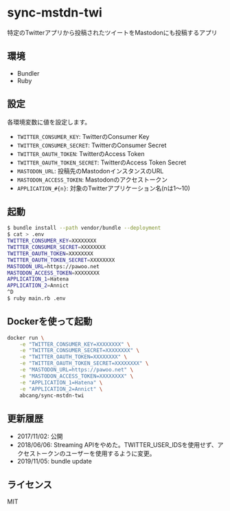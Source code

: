 sync-mstdn-twi
===

特定のTwitterアプリから投稿されたツイートをMastodonにも投稿するアプリ

## 環境
* Bundler
* Ruby

## 設定
各環境変数に値を設定します。

* `TWITTER_CONSUMER_KEY`: TwitterのConsumer Key
* `TWITTER_CONSUMER_SECRET`: TwitterのConsumer Secret
* `TWITTER_OAUTH_TOKEN`: TwitterのAccess Token
* `TWITTER_OAUTH_TOKEN_SECRET`: TwitterのAccess Token Secret
* `MASTODON_URL`: 投稿先のMastodonインスタンスのURL
* `MASTODON_ACCESS_TOKEN`: Mastodonのアクセストークン
* `APPLICATION_#{n}`: 対象のTwitterアプリケーション名(nは1〜10)

## 起動

```bash
$ bundle install --path vendor/bundle --deployment
$ cat > .env
TWITTER_CONSUMER_KEY=XXXXXXXX
TWITTER_CONSUMER_SECRET=XXXXXXXX
TWITTER_OAUTH_TOKEN=XXXXXXXX
TWITTER_OAUTH_TOKEN_SECRET=XXXXXXXX
MASTODON_URL=https://pawoo.net
MASTODON_ACCESS_TOKEN=XXXXXXXX
APPLICATION_1=Hatena
APPLICATION_2=Annict
^D
$ ruby main.rb .env
```

## Dockerを使って起動

```bash
docker run \
    -e "TWITTER_CONSUMER_KEY=XXXXXXXX" \
    -e "TWITTER_CONSUMER_SECRET=XXXXXXXX" \
    -e "TWITTER_OAUTH_TOKEN=XXXXXXXX" \
    -e "TWITTER_OAUTH_TOKEN_SECRET=XXXXXXXX" \
    -e "MASTODON_URL=https://pawoo.net" \
    -e "MASTODON_ACCESS_TOKEN=XXXXXXXX" \
    -e "APPLICATION_1=Hatena" \
    -e "APPLICATION_2=Annict" \
    abcang/sync-mstdn-twi
```

## 更新履歴
* 2017/11/02: 公開
* 2018/06/06: Streaming APIをやめた。TWITTER_USER_IDSを使用せず、アクセストークンのユーザーを使用するように変更。
* 2019/11/05: bundle update

## ライセンス
MIT
